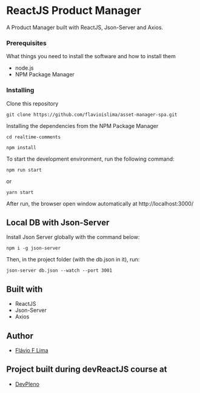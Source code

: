# ReactJS Product Manager
A Product Manager built with ReactJS, Json-Server and Axios.

### Prerequisites

What things you need to install the software and how to install them

* node.js
* NPM Package Manager

### Installing

Clone this repository

```
git clone https://github.com/flavioislima/asset-manager-spa.git
```

Installing the dependencies from the NPM Package Manager

```
cd realtime-comments
```

```
npm install
```

To start the development environment, run the following command:

```
npm run start
```

or

```
yarn start
```

After run, the browser open window automatically at http://localhost:3000/

## Local DB with Json-Server

Install Json Server globally with the command below:
```
npm i -g json-server
```

Then, in the project folder (with the db.json in it), run:

```
json-server db.json --watch --port 3001
```

## Built with

- ReactJS
- Json-Server
- Axios

## Author

- [Flávio F Lima](https://github.com/flavioislima)

## Project built during devReactJS course at
- [DevPleno](https://www.devpleno.com)